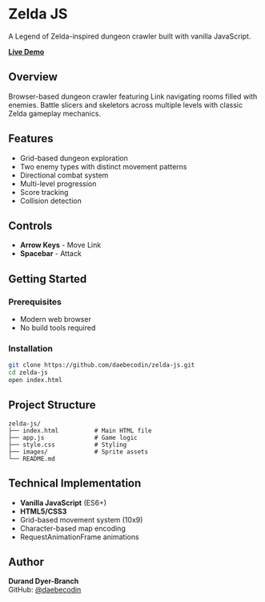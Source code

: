 # Zelda JS

A Legend of Zelda-inspired dungeon crawler built with vanilla JavaScript.

**[Live Demo](https://bit.ly/sevalla-deploy)**

## Overview

Browser-based dungeon crawler featuring Link navigating rooms filled with enemies. Battle slicers and skeletors across multiple levels with classic Zelda gameplay mechanics.

## Features

- Grid-based dungeon exploration
- Two enemy types with distinct movement patterns
- Directional combat system
- Multi-level progression
- Score tracking
- Collision detection

## Controls

- **Arrow Keys** - Move Link
- **Spacebar** - Attack

## Getting Started

### Prerequisites
- Modern web browser
- No build tools required

### Installation

```bash
git clone https://github.com/daebecodin/zelda-js.git
cd zelda-js
open index.html
```

## Project Structure

```
zelda-js/
├── index.html          # Main HTML file
├── app.js              # Game logic
├── style.css           # Styling
├── images/             # Sprite assets
└── README.md
```

## Technical Implementation

- **Vanilla JavaScript** (ES6+)
- **HTML5/CSS3**
- Grid-based movement system (10x9)
- Character-based map encoding
- RequestAnimationFrame animations

## Author

**Durand Dyer-Branch**  
GitHub: [@daebecodin](https://github.com/daebecodin)
